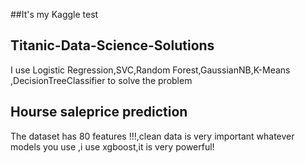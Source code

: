 ##It's my Kaggle test

## Titanic-Data-Science-Solutions
I use Logistic Regression,SVC,Random Forest,GaussianNB,K-Means ,DecisionTreeClassifier to solve the problem

## Hourse saleprice prediction
The dataset has 80 features !!!,clean data is very important whatever models you use ,i use xgboost,it is very powerful!
